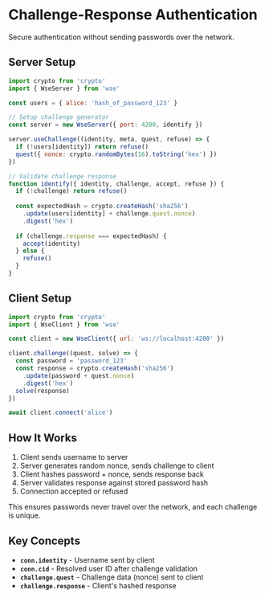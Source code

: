 # Challenge-Response Authentication

Secure authentication without sending passwords over the network.

## Server Setup

```javascript
import crypto from 'crypto'
import { WseServer } from 'wse'

const users = { alice: 'hash_of_password_123' }

// Setup challenge generator
const server = new WseServer({ port: 4200, identify })

server.useChallenge((identity, meta, quest, refuse) => {
  if (!users[identity]) return refuse()
  quest({ nonce: crypto.randomBytes(16).toString('hex') })
})

// Validate challenge response
function identify({ identity, challenge, accept, refuse }) {
  if (!challenge) return refuse()
  
  const expectedHash = crypto.createHash('sha256')
    .update(users[identity] + challenge.quest.nonce)
    .digest('hex')
  
  if (challenge.response === expectedHash) {
    accept(identity)
  } else {
    refuse()
  }
}
```

## Client Setup

```javascript
import crypto from 'crypto'
import { WseClient } from 'wse'

const client = new WseClient({ url: 'ws://localhost:4200' })

client.challenge((quest, solve) => {
  const password = 'password_123'
  const response = crypto.createHash('sha256')
    .update(password + quest.nonce)
    .digest('hex')
  solve(response)
})

await client.connect('alice')
```

## How It Works

1. Client sends username to server
2. Server generates random nonce, sends challenge to client
3. Client hashes password + nonce, sends response back
4. Server validates response against stored password hash
5. Connection accepted or refused

This ensures passwords never travel over the network, and each challenge is unique.

## Key Concepts

- **`conn.identity`** - Username sent by client
- **`conn.cid`** - Resolved user ID after challenge validation
- **`challenge.quest`** - Challenge data (nonce) sent to client
- **`challenge.response`** - Client's hashed response